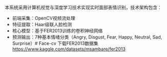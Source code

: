 本系统采用计算机视觉与深度学习技术实现实时面部表情识别，技术架构包含：
- 前端采集：OpenCV视频流处理
- 特征提取：Haar级联人脸检测
- 核心模型：基于FER2013训练的卷积神经网络
- 预测输出：7种基本情绪分类（Angry, Disgust, Fear, Happy, Neutral, Sad, Surprise）# Face-cv
下载FER2013数据集 https://www.kaggle.com/datasets/msambare/fer2013
